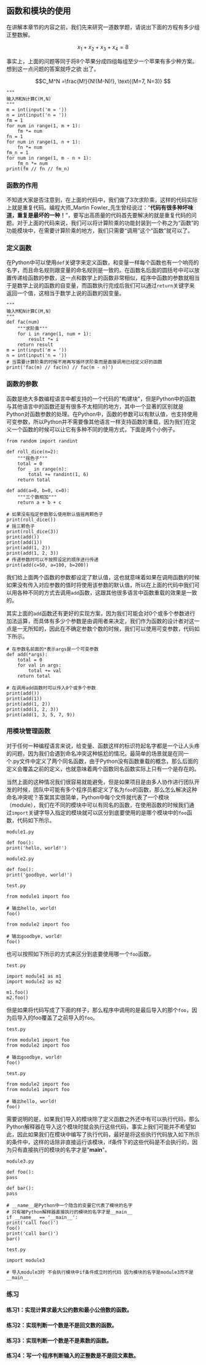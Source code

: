 ﻿## 函数和模块的使用

在讲解本章节的内容之前，我们先来研究一道数学题，请说出下面的方程有多少组正整数解。

$$x_1 + x_2 + x_3 + x_4 = 8$$

事实上，上面的问题等同于将8个苹果分成四组每组至少一个苹果有多少种方案。想到这一点问题的答案就呼之欲
出了。

$$C_M^N =\frac{M!}{N!(M-N)!}, \text{(M=7, N=3)} $$


    """
	输入M和N计算C(M,N)
	"""
	m = int(input('m = '))
	n = int(input('n = '))
	fm = 1
	for num in range(1, m + 1):
	    fm *= num
	fn = 1
	for num in range(1, n + 1):
	    fn *= num
	fm_n = 1
	for num in range(1, m - n + 1):
	    fm_n *= num
	print(fm // fn // fm_n)

### 函数的作用

不知道大家是否注意到，在上面的代码中，我们做了3次求阶乘，这样的代码实际上就是重复代码。编程大师_Martin Fowler_先生曾经说过：“**代码有很多种坏味道，重复是最坏的一种！**”，要写出高质量的代码首先要解决的就是重复代码的问题。对于上面的代码来说，我们可以将计算阶乘的功能封装到一个称之为“函数”的功能模块中，在需要计算阶乘的地方，我们只需要“调用”这个“函数”就可以了。


### 定义函数

在Python中可以使用`def`关键字来定义函数，和变量一样每个函数也有一个响亮的名字，而且命名规则跟变量的命名规则是一致的。在函数名后面的圆括号中可以放置传递给函数的参数，这一点和数学上的函数非常相似，程序中函数的参数就相当于是数学上说的函数的自变量，而函数执行完成后我们可以通过`return`关键字来返回一个值，这相当于数学上说的函数的因变量。

    """
	输入M和N计算C(M,N)
	"""
	def fac(num)
		"""求阶乘"""
		for i in range(1, num + 1):
			result *= i
		return result
	m = int(input('m = '))
	n = int(input('n = '))
	# 当需要计算阶乘的时候不用再写循环求阶乘而是直接调用已经定义好的函数
	print('fac(m) // fac(n) // fac(m - n)')

### 函数的参数

函数是绝大多数编程语言中都支持的一个代码的"构建块"，但是Python中的函数与其他语言中的函数还是有很多不太相同的地方，其中一个显著的区别就是Python对函数参数的处理。在Python中，函数的参数可以有默认值，也支持使用可变参数，所以Python并不需要像其他语言一样支持函数的重载，因为我们在定义一个函数的时候可以让它有多种不同的使用方式，下面是两个小例子。

    from random import randint

	def roll_dice(n=2):
	    """摇色子"""
	    total = 0
	    for _ in range(n):
	        total += randint(1, 6)
	    return total

	def add(a=0, b=0, c=0):
	    """三个数相加"""
	    return a + b + c

	# 如果没有指定参数那么使用默认值摇两颗色子
	print(roll_dice())
	# 摇三颗色子
	print(roll_dice(3))
	print(add())
	print(add(1))
	print(add(1, 2))
	print(add(1, 2, 3))
	# 传递参数时可以不按照设定的顺序进行传递
	print(add(c=50, a=100, b=200))

我们给上面两个函数的参数都设定了默认值，这也就意味着如果在调用函数的时候如果没有传入对应参数的值时将使用该参数的默认值，所以在上面的代码中我们可以用各种不同的方式去调用`add`函数，这跟其他很多语言中函数重载的效果是一致的。

其实上面的`add`函数还有更好的实现方案，因为我们可能会对0个或多个参数进行加法运算，而具体有多少个参数是由调用者来决定，我们作为函数的设计者对这一点是一无所知的，因此在不确定参数个数的时候，我们可以使用可变参数，代码如下所示。

    # 在参数名前面的*表示args是一个可变参数
	def add(*args):
	    total = 0
		for val in args:
	        total += val
	    return total

	# 在调用add函数时可以传入0个或多个参数
	print(add())
	print(add(1))
	print(add(1, 2))
	print(add(1, 2, 3))
	print(add(1, 3, 5, 7, 9))


### 用模块管理函数

对于任何一种编程语言来说，给变量、函数这样的标识符起名字都是一个让人头疼的问题，因为我们会遇到命名冲突这种尴尬的情况。最简单的场景就是在同一个.py文件中定义了两个同名函数，由于Python没有函数重载的概念，那么后面的定义会覆盖之前的定义，也就意味着两个函数同名函数实际上只有一个是存在的。

当然上面的这种情况我们很容易就能避免，但是如果项目是由多人协作进行团队开发的时候，团队中可能有多个程序员都定义了名为`foo`的函数，那么怎么解决这种命名冲突呢？答案其实很简单，Python中每个文件就代表了一个模块（module），我们在不同的模块中可以有同名的函数，在使用函数的时候我们通过`import`关键字导入指定的模块就可以区分到底要使用的是哪个模块中的`foo`函数，代码如下所示。

`module1.py`

    def foo():
    print('hello, world!')

`module2.py`

    def foo():
    print('goodbye, world!')

`test.py`

    from module1 import foo

	# 输出hello, world!
	foo()

	from module2 import foo

	# 输出goodbye, world!
	foo()

也可以按照如下所示的方式来区分到底要使用哪一个`foo`函数。

`test.py`

    import module1 as m1
	import module2 as m2

	m1.foo()
	m2.foo()

但是如果将代码写成了下面的样子，那么程序中调用的是最后导入的那个`foo`，因为后导入的foo覆盖了之前导入的`foo`。

`test.py`

    from module1 import foo
	from module2 import foo

	# 输出goodbye, world!
	foo()

`test.py`

    from module2 import foo
	from module1 import foo

	# 输出hello, world!
	foo()

需要说明的是，如果我们导入的模块除了定义函数之外还中有可以执行代码，那么Python解释器在导入这个模块时就会执行这些代码，事实上我们可能并不希望如此，因此如果我们在模块中编写了执行代码，最好是将这些执行代码放入如下所示的条件中，这样的话除非直接运行该模块，if条件下的这些代码是不会执行的，因为只有直接执行的模块的名字才是"__main__"。

`module3.py`

    def foo():
    pass

	def bar():
    pass

	# __name__是Python中一个隐含的变量它代表了模块的名字
	# 只有被Python解释器直接执行的模块的名字才是__main__
	if __name__ == '__main__':
    print('call foo()')
    foo()
    print('call bar()')
    bar()

`test.py`

    import module3

	# 导入module3时 不会执行模块中if条件成立时的代码 因为模块的名字是module3而不是__main__

### 练习

#### 练习1：实现计算求最大公约数和最小公倍数的函数。

#### 练习2：实现判断一个数是不是回文数的函数。

#### 练习3：实现判断一个数是不是素数的函数。

#### 练习4：写一个程序判断输入的正整数是不是回文素数。


